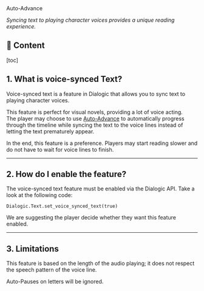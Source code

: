 <div class="header-banner purple">
     <div class="header-label purple">Auto-Advance</div>
</div>

*Syncing text to playing character voices provides a unique reading experience.*

## 📜 Content
[toc]

## 1. What is voice-synced Text?

Voice-synced text is a feature in Dialogic that allows you to sync text to playing character voices.

This feature is perfect for visual novels, providing a lot of voice acting. \
The player may choose to use [Auto-Advance](auto-advance.md) to automatically progress through the timeline while syncing the text to the voice lines instead of letting the text prematurely appear.

In the end, this feature is a preference. Players may start reading slower and do not have to wait for voice lines to finish.

---

## 2. How do I enable the feature?

The voice-synced text feature must be enabled via the Dialogic API. Take a look at the following code:

```gdscript
Dialogic.Text.set_voice_synced_text(true)
```

We are suggesting the player decide whether they want this feature enabled.

---

## 3. Limitations

This feature is based on the length of the audio playing; it does not respect
the speech pattern of the voice line.

Auto-Pauses on letters will be ignored.